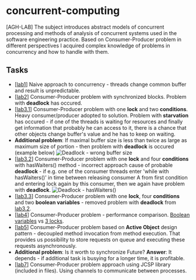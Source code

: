 # concurrent-computing
[AGH-LAB] The subject introduces abstract models of concurrent processing and methods of analysis of concurrent systems used in the software engineering practice. Based on Consumer-Producer problem in different perspectives I acquired complex knowledge of problems in concurrency and how to handle with them.

## Tasks
- \[[lab1](https://github.com/MexAsimov/concurrent-computing/tree/main/lab1)] Naive approach to concurrency - threads change common buffer and result is unpredictable.
- \[[lab2](https://github.com/MexAsimov/concurrent-computing/tree/main/lab2)] Consumer-Producer problem with synchronized blocks. Problem with **deadlock** has occured.
- \[[lab3.1](https://github.com/MexAsimov/concurrent-computing/tree/main/lab3-starvation)] Consumer-Producer problem with one **lock** and two **conditions**. Heavy consumer/producer adopted to solution. Problem with **starvation** has occured - if one of the threads is waiting for resources and finally get information that probably he can access to it, there is a chance that other objects change buffer's value and he has to keep on waiting.
- **Additional problem**: If maximal buffer size is less than twice as large as maximum size of portion - then problem with **deadlock** is occured (example below)
![Deadlock - wrong buffer size](https://user-images.githubusercontent.com/58474974/142747944-9bcb871d-f684-4fee-8df8-7a4f47dd869d.png)
- \[[lab3.2](https://github.com/MexAsimov/concurrent-computing/tree/main/lab3-hasWaiters)] Consumer-Producer problem with one **lock** and four **conditions** with hasWaiters() method - incorrect approach cause of probable **deadlock** - if e.g. one of the consumer threads enter 'while with hasWaiters()' in time between releasing consumer A from first condition and entering lock again by this consumer, then we again have problem with **deadlock**.
![Deadlock - hasWaiters()](https://user-images.githubusercontent.com/58474974/142747853-53e8624c-5322-4e7e-915b-42726da6d01c.png)
- \[[lab3.3](https://github.com/MexAsimov/concurrent-computing/tree/main/lab3-booleans)] Consumer-Producer problem with one **lock**, four **conditions** and two **boolean variables** - removed problem with **deadlock** from [lab3.2](https://github.com/MexAsimov/concurrent-computing/tree/main/lab3-hasWaiters).
- \[[lab4](https://github.com/MexAsimov/concurrent-computing/tree/main/lab4)] Consumer-Producer problem - performance comparison. [Boolean variables](https://github.com/MexAsimov/concurrent-computing/tree/main/lab4/lab4-4cond%2B2bool) vs [3 locks](https://github.com/MexAsimov/concurrent-computing/tree/main/lab4/lab4-three-lock).
- \[[lab5](https://github.com/MexAsimov/concurrent-computing/tree/main/lab5)] Consumer-Producer problem based on **Active Object** design pattern - decoupled method invocation from method execution. That provides us possibility to store requests on queue and executing these requests asynchronously.
- **Additional problem**: Is it worth to synchronize Future? **Answer**: It depends - if additional task is busying for a longer time, it is profitable.
- \[[lab7](https://github.com/MexAsimov/concurrent-computing/tree/main/lab7)] Consumer-Producer problem approach using JCSP library (included in files). Using channels to communicate between processes.
